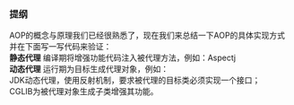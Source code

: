 ### 提纲
AOP的概念与原理我们已经很熟悉了，现在我们来总结一下AOP的具体实现方式并在下面写一写代码来验证：   
**静态代理**
    编译期将增强功能代码注入被代理方法，例如：Aspectj   
**动态代理** 
    运行期为目标生成代理对象，例如：  
    JDK动态代理，使用反射机制，要求被代理的目标类必须实现一个接口；   
    CGLIB为被代理对象生成子类增强其功能。